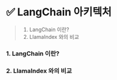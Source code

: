 # ✅ LangChain 아키텍처

> 1. LangChain 이란?
> 2. LlamaIndex 와의 비교



### 1. LangChain 이란?



### 2. LlamaIndex 와의 비교
